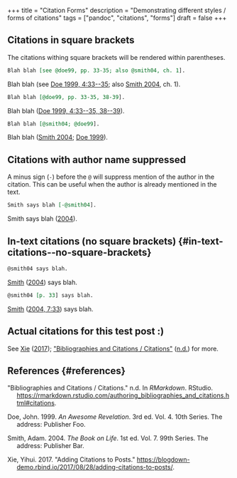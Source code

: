 +++
title = "Citation Forms"
description = "Demonstrating different styles / forms of citations"
tags = ["pandoc", "citations", "forms"]
draft = false
+++

## Citations in square brackets

The citations withing square brackets will be rendered within
parentheses.

``` org
Blah blah [see @doe99, pp. 33-35; also @smith04, ch. 1].
```

Blah blah (see [Doe 1999, 4:33--35](#ref-doe99); also [Smith
2004](#ref-smith04), ch. 1).

``` org
Blah blah [@doe99, pp. 33-35, 38-39].
```

Blah blah ([Doe 1999, 4:33--35, 38--39](#ref-doe99)).

``` org
Blah blah [@smith04; @doe99].
```

Blah blah ([Smith 2004](#ref-smith04); [Doe 1999](#ref-doe99)).

## Citations with author name suppressed

A minus sign (`-`) before the `@` will suppress mention of the author in
the citation. This can be useful when the author is already mentioned in
the text.

``` org
Smith says blah [-@smith04].
```

Smith says blah ([2004](#ref-smith04)).

## In-text citations (no square brackets) {#in-text-citations--no-square-brackets}

``` org
@smith04 says blah.
```

[Smith](#ref-smith04) ([2004](#ref-smith04)) says blah.

``` org
@smith04 [p. 33] says blah.
```

[Smith](#ref-smith04) ([2004, 7:33](#ref-smith04)) says blah.

## Actual citations for this test post :)

See [Xie](#ref-addCite17) ([2017](#ref-addCite17)); ["Bibliographies and
Citations / Citations"](#ref-rmdCitations) ([n.d.](#ref-rmdCitations))
for more.

## References {#references}

<div id="refs" class="references csl-bib-body hanging-indent">
  <div></div>


<div id="ref-rmdCitations" class="csl-entry">
  <div></div>

"Bibliographies and Citations / Citations." n.d. In *RMarkdown*.
RStudio.
<https://rmarkdown.rstudio.com/authoring_bibliographies_and_citations.html#citations>.

</div>

<div id="ref-doe99" class="csl-entry">
  <div></div>

Doe, John. 1999. *An Awesome Revelation*. 3rd ed. Vol. 4. 10th Series.
The address: Publisher Foo.

</div>

<div id="ref-smith04" class="csl-entry">
  <div></div>

Smith, Adam. 2004. *The Book on Life*. 1st ed. Vol. 7. 99th Series. The
address: Publisher Bar.

</div>

<div id="ref-addCite17" class="csl-entry">
  <div></div>

Xie, Yihui. 2017. "Adding Citations to Posts."
<https://blogdown-demo.rbind.io/2017/08/28/adding-citations-to-posts/>.

</div>

</div>
